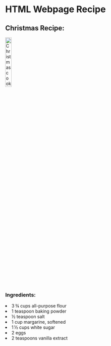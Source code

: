 <h1> HTML Webpage Recipe </h1>
<h2> Christmas Recipe: </h2>

<img  src="https://i.ytimg.com/vi/bPZrWFGamzQ/maxresdefault.jpg"
      title="Christmas cookies" 
      width="20%" 
      height="20%" />
       <h3> Ingredients: </h3>
       <li>3 ¾ cups all-purpose flour</li>
       <li>1 teaspoon baking powder</li>
       <li>½ teaspoon salt</li>
       <li>1 cup margarine, softened</li>
       <li>1 ½ cups white sugar</li>
       <li>2 eggs</li>
       <li>2 teaspoons vanilla extract</li>
